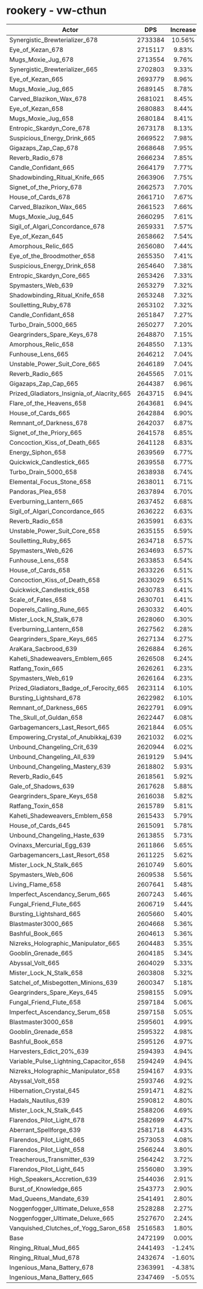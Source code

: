 # rookery - vw-cthun
| Actor | DPS | Increase |
|---|:---:|:---:|
|Synergistic_Brewterializer_678|2733384|10.56%|
|Eye_of_Kezan_678|2715117|9.83%|
|Mugs_Moxie_Jug_678|2713554|9.76%|
|Synergistic_Brewterializer_665|2702803|9.33%|
|Eye_of_Kezan_665|2693779|8.96%|
|Mugs_Moxie_Jug_665|2689145|8.78%|
|Carved_Blazikon_Wax_678|2681021|8.45%|
|Eye_of_Kezan_658|2680883|8.44%|
|Mugs_Moxie_Jug_658|2680184|8.41%|
|Entropic_Skardyn_Core_678|2673178|8.13%|
|Suspicious_Energy_Drink_665|2669522|7.98%|
|Gigazaps_Zap_Cap_678|2668648|7.95%|
|Reverb_Radio_678|2666234|7.85%|
|Candle_Confidant_665|2664179|7.77%|
|Shadowbinding_Ritual_Knife_665|2663906|7.75%|
|Signet_of_the_Priory_678|2662573|7.70%|
|House_of_Cards_678|2661710|7.67%|
|Carved_Blazikon_Wax_665|2661523|7.66%|
|Mugs_Moxie_Jug_645|2660295|7.61%|
|Sigil_of_Algari_Concordance_678|2659331|7.57%|
|Eye_of_Kezan_645|2658662|7.54%|
|Amorphous_Relic_665|2656080|7.44%|
|Eye_of_the_Broodmother_658|2655350|7.41%|
|Suspicious_Energy_Drink_658|2654640|7.38%|
|Entropic_Skardyn_Core_665|2653426|7.33%|
|Spymasters_Web_639|2653279|7.32%|
|Shadowbinding_Ritual_Knife_658|2653248|7.32%|
|Soulletting_Ruby_678|2653102|7.32%|
|Candle_Confidant_658|2651847|7.27%|
|Turbo_Drain_5000_665|2650277|7.20%|
|Geargrinders_Spare_Keys_678|2648870|7.15%|
|Amorphous_Relic_658|2648550|7.13%|
|Funhouse_Lens_665|2646212|7.04%|
|Unstable_Power_Suit_Core_665|2646189|7.04%|
|Reverb_Radio_665|2645565|7.01%|
|Gigazaps_Zap_Cap_665|2644387|6.96%|
|Prized_Gladiators_Insignia_of_Alacrity_665|2643715|6.94%|
|Flare_of_the_Heavens_658|2643681|6.94%|
|House_of_Cards_665|2642884|6.90%|
|Remnant_of_Darkness_678|2642037|6.87%|
|Signet_of_the_Priory_665|2641578|6.85%|
|Concoction_Kiss_of_Death_665|2641128|6.83%|
|Energy_Siphon_658|2639569|6.77%|
|Quickwick_Candlestick_665|2639558|6.77%|
|Turbo_Drain_5000_658|2638938|6.74%|
|Elemental_Focus_Stone_658|2638011|6.71%|
|Pandoras_Plea_658|2637894|6.70%|
|Everburning_Lantern_665|2637452|6.68%|
|Sigil_of_Algari_Concordance_665|2636222|6.63%|
|Reverb_Radio_658|2635991|6.63%|
|Unstable_Power_Suit_Core_658|2635155|6.59%|
|Soulletting_Ruby_665|2634718|6.57%|
|Spymasters_Web_626|2634693|6.57%|
|Funhouse_Lens_658|2633853|6.54%|
|House_of_Cards_658|2633226|6.51%|
|Concoction_Kiss_of_Death_658|2633029|6.51%|
|Quickwick_Candlestick_658|2630783|6.41%|
|Scale_of_Fates_658|2630701|6.41%|
|Doperels_Calling_Rune_665|2630332|6.40%|
|Mister_Lock_N_Stalk_678|2628060|6.30%|
|Everburning_Lantern_658|2627562|6.28%|
|Geargrinders_Spare_Keys_665|2627134|6.27%|
|AraKara_Sacbrood_639|2626884|6.26%|
|Kaheti_Shadeweavers_Emblem_665|2626508|6.24%|
|Ratfang_Toxin_665|2626261|6.23%|
|Spymasters_Web_619|2626164|6.23%|
|Prized_Gladiators_Badge_of_Ferocity_665|2623114|6.10%|
|Bursting_Lightshard_678|2622982|6.10%|
|Remnant_of_Darkness_665|2622791|6.09%|
|The_Skull_of_Guldan_658|2622447|6.08%|
|Garbagemancers_Last_Resort_665|2621844|6.05%|
|Empowering_Crystal_of_Anubikkaj_639|2621032|6.02%|
|Unbound_Changeling_Crit_639|2620944|6.02%|
|Unbound_Changeling_All_639|2619129|5.94%|
|Unbound_Changeling_Mastery_639|2618802|5.93%|
|Reverb_Radio_645|2618561|5.92%|
|Gale_of_Shadows_639|2617628|5.88%|
|Geargrinders_Spare_Keys_658|2616038|5.82%|
|Ratfang_Toxin_658|2615789|5.81%|
|Kaheti_Shadeweavers_Emblem_658|2615433|5.79%|
|House_of_Cards_645|2615091|5.78%|
|Unbound_Changeling_Haste_639|2613855|5.73%|
|Ovinaxs_Mercurial_Egg_639|2611866|5.65%|
|Garbagemancers_Last_Resort_658|2611225|5.62%|
|Mister_Lock_N_Stalk_665|2610749|5.60%|
|Spymasters_Web_606|2609538|5.56%|
|Living_Flame_658|2607641|5.48%|
|Imperfect_Ascendancy_Serum_665|2607243|5.46%|
|Fungal_Friend_Flute_665|2606719|5.44%|
|Bursting_Lightshard_665|2605660|5.40%|
|Blastmaster3000_665|2604668|5.36%|
|Bashful_Book_665|2604613|5.36%|
|Nizreks_Holographic_Manipulator_665|2604483|5.35%|
|Gooblin_Grenade_665|2604185|5.34%|
|Abyssal_Volt_665|2604029|5.33%|
|Mister_Lock_N_Stalk_658|2603808|5.32%|
|Satchel_of_Misbegotten_Minions_639|2600347|5.18%|
|Geargrinders_Spare_Keys_645|2598155|5.09%|
|Fungal_Friend_Flute_658|2597184|5.06%|
|Imperfect_Ascendancy_Serum_658|2597158|5.05%|
|Blastmaster3000_658|2595601|4.99%|
|Gooblin_Grenade_658|2595322|4.98%|
|Bashful_Book_658|2595126|4.97%|
|Harvesters_Edict_20%_639|2594393|4.94%|
|Variable_Pulse_Lightning_Capacitor_658|2594249|4.94%|
|Nizreks_Holographic_Manipulator_658|2594167|4.93%|
|Abyssal_Volt_658|2593746|4.92%|
|Hibernation_Crystal_645|2591471|4.82%|
|Hadals_Nautilus_639|2590812|4.80%|
|Mister_Lock_N_Stalk_645|2588206|4.69%|
|Flarendos_Pilot_Light_678|2582699|4.47%|
|Aberrant_Spellforge_639|2581718|4.43%|
|Flarendos_Pilot_Light_665|2573053|4.08%|
|Flarendos_Pilot_Light_658|2566244|3.80%|
|Treacherous_Transmitter_639|2564242|3.72%|
|Flarendos_Pilot_Light_645|2556080|3.39%|
|High_Speakers_Accretion_639|2544036|2.91%|
|Burst_of_Knowledge_665|2543773|2.90%|
|Mad_Queens_Mandate_639|2541491|2.80%|
|Noggenfogger_Ultimate_Deluxe_658|2528288|2.27%|
|Noggenfogger_Ultimate_Deluxe_665|2527670|2.24%|
|Vanquished_Clutches_of_Yogg_Saron_658|2516583|1.80%|
|Base|2472199|0.00%|
|Ringing_Ritual_Mud_665|2441493|-1.24%|
|Ringing_Ritual_Mud_678|2432674|-1.60%|
|Ingenious_Mana_Battery_678|2363991|-4.38%|
|Ingenious_Mana_Battery_665|2347469|-5.05%|
